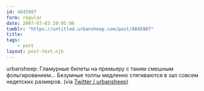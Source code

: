 ```yaml
---
id: 4845907
form: regular
date: 2007-07-03 20:05:06
tumblr: "https://untitled.urbansheep.com/post/4845907"
title:
tags:
    - post
layout: post-text.njk
---
```


<p>urbansheep: Гламурные билеты на премьеру с таким смешным фольгированием&hellip; Безумные толпы медленно стягиваются в зал совсем недетских размеров. (via <a href="http://twitter.com/urbansheep/statuses/132577122">Twitter / urbansheep</a>)</p>

